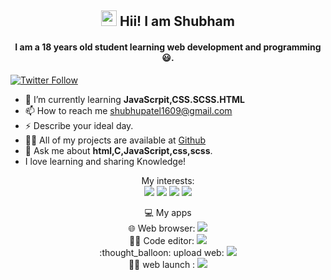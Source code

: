 <h2 align="center"><img src="https://media.giphy.com/media/hvRJCLFzcasrR4ia7z/giphy.gif" width="25"> Hii! I am Shubham</h2>
<h4 align="center">
  I am a 18 years old student learning web development and programming😃.
  </h4>
  

[![Twitter Follow](https://img.shields.io/twitter/follow/shubhupatel1609?color=1DA1F2&logo=Twitter&style=for-the-badge)](https://twitter.com/shubhupatel1609)
- 🌱 I’m currently learning **JavaScrpit,CSS.SCSS.HTML**
- 📫 How to reach me shubhupatel1609@gmail.com
- ⚡ Describe your ideal day.
- :man_technologist: All of my projects are available at [Github](https://github.com/Tejash429)
- :speech_balloon: Ask me about **html,C,JavaScript,css,scss**.
- I love learning and sharing Knowledge!

<p align="center">
  My interests: <br>
  <img src="https://img.shields.io/badge/html%20-%23E34F26.svg?&style=for-the-badge&logo=html5&logoColor=white">
  <img src="https://img.shields.io/badge/css,scss%20-%231572B6.svg?&style=for-the-badge&logo=css3&logoColor=white">
  <img src="https://img.shields.io/badge/javascript%20-%23323330.svg?&style=for-the-badge&logo=javascript&logoColor=%23F7DF1E">
  <img src="https://img.shields.io/badge/c progamming%20-%23323330.svg?&style=for-the-badge&logo=c&logoColor=%23F7DF1E">
</p>
</p>
<p align="center">
 💻 My apps <br>
  🌐 Web browser: <a htef="https://microsoftedge.com"><img src="https://img.shields.io/badge/chrome-0078D6?logo=microsoft-edge&logoColor=white&style=for-the-badge&color=31BAE4"></a>
  <br>
  👨‍💻 Code editor: <a href="https://code.visualstudio.com"><img src="https://img.shields.io/badge/VS Code-0078D6?logo=visual-studio-code&logoColor=white&style=for-the-badge&color=0086D1"></a>
  <br>
  :thought_balloon: upload web: <a href="https://github.com/Shuhbampatel?tab=repositories"><img src="https://img.shields.io/badge/git hub-0078D6?logo=github&logoColor=white&style=for-the-badge&color=0086D1"></a>
<br>
  👨‍💻 web launch : <a href="https://www.netlify.com/"><img src="https://img.shields.io/badge/netlify-0078D6?logo=netlify&logoColor=white&style=for-the-badge&color=0086D1"></a>
  <!--
**Shuhbampatel/Shuhbampatel** is a ✨ _special_ ✨ repository because its `README.md` (this file) appears on your GitHub profile.
Here are some ideas to get you started:

- 🔭 I’m currently working on ...
- 🌱 I’m currently learning ...
- 👯 I’m looking to collaborate on ...
- 🤔 I’m looking for help with ...
- 💬 Ask me about ...
- 📫 How to reach me: ...
- 😄 Pronouns: ...
- ⚡ Fun fact: ...
-->
